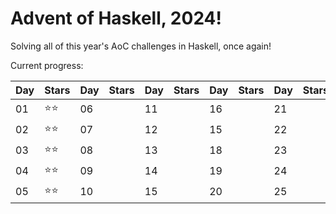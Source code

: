# Advent of Haskell, 2024!

Solving all of this year's AoC challenges in Haskell, once again!

Current progress:

|Day|Stars|Day|Stars|Day|Stars|Day|Stars|Day|Stars|
|---|---|---|---|---|---|---|---|---|---|
|01|⭐️⭐️|06||11||16||21||
|02|⭐️⭐️|07||12||15||22||
|03|⭐️⭐️|08||13||18||23||
|04|⭐️⭐️|09||14||19||24||
|05|⭐️⭐️|10||15||20||25||

